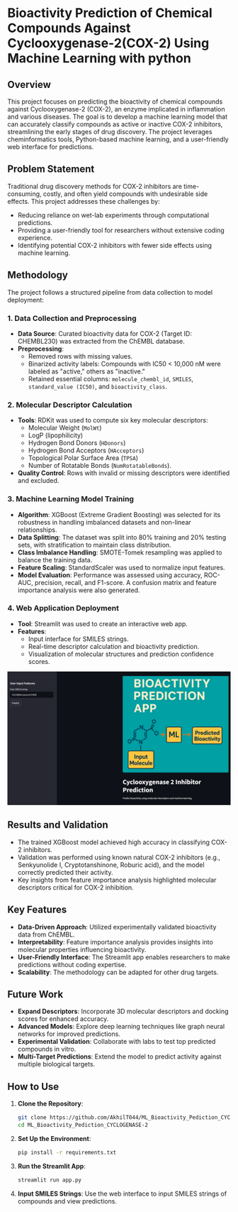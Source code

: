 # Bioactivity Prediction of Chemical Compounds Against Cyclooxygenase-2(COX-2) Using Machine Learning with python

## Overview
This project focuses on predicting the bioactivity of chemical compounds against Cyclooxygenase-2 (COX-2), an enzyme implicated in inflammation and various diseases. The goal is to develop a machine learning model that can accurately classify compounds as active or inactive COX-2 inhibitors, streamlining the early stages of drug discovery. The project leverages cheminformatics tools, Python-based machine learning, and a user-friendly web interface for predictions.



## Problem Statement
Traditional drug discovery methods for COX-2 inhibitors are time-consuming, costly, and often yield compounds with undesirable side effects. This project addresses these challenges by:
- Reducing reliance on wet-lab experiments through computational predictions.
- Providing a user-friendly tool for researchers without extensive coding experience.
- Identifying potential COX-2 inhibitors with fewer side effects using machine learning.



## Methodology
The project follows a structured pipeline from data collection to model deployment:

### 1. Data Collection and Preprocessing
- **Data Source**: Curated bioactivity data for COX-2 (Target ID: CHEMBL230) was extracted from the ChEMBL database.
- **Preprocessing**:
  - Removed rows with missing values.
  - Binarized activity labels: Compounds with IC50 < 10,000 nM were labeled as "active," others as "inactive."
  - Retained essential columns: `molecule_chembl_id`, `SMILES`, `standard_value (IC50)`, and `bioactivity_class`.

### 2. Molecular Descriptor Calculation
- **Tools**: RDKit was used to compute six key molecular descriptors:
  - Molecular Weight (`MolWt`)
  - LogP (lipophilicity)
  - Hydrogen Bond Donors (`HDonors`)
  - Hydrogen Bond Acceptors (`HAcceptors`)
  - Topological Polar Surface Area (`TPSA`)
  - Number of Rotatable Bonds (`NumRotatableBonds`).
- **Quality Control**: Rows with invalid or missing descriptors were identified and excluded.

### 3. Machine Learning Model Training
- **Algorithm**: XGBoost (Extreme Gradient Boosting) was selected for its robustness in handling imbalanced datasets and non-linear relationships.
- **Data Splitting**: The dataset was split into 80% training and 20% testing sets, with stratification to maintain class distribution.
- **Class Imbalance Handling**: SMOTE-Tomek resampling was applied to balance the training data.
- **Feature Scaling**: StandardScaler was used to normalize input features.
- **Model Evaluation**: Performance was assessed using accuracy, ROC-AUC, precision, recall, and F1-score. A confusion matrix and feature importance analysis were also generated.

### 4. Web Application Deployment
- **Tool**: Streamlit was used to create an interactive web app.
- **Features**:
  - Input interface for SMILES strings.
  - Real-time descriptor calculation and bioactivity prediction.
  - Visualization of molecular structures and prediction confidence scores.

![web app-](https://github.com/AkhilT044/ML_Bioactivity_Pediction_CYCLOGENASE-2/blob/main/WebApp.png)


## Results and Validation
- The trained XGBoost model achieved high accuracy in classifying COX-2 inhibitors.
- Validation was performed using known natural COX-2 inhibitors (e.g., Senkyunolide I, Cryptotanshinone, Roburic acid), and the model correctly predicted their activity.
- Key insights from feature importance analysis highlighted molecular descriptors critical for COX-2 inhibition.



## Key Features
- **Data-Driven Approach**: Utilized experimentally validated bioactivity data from ChEMBL.
- **Interpretability**: Feature importance analysis provides insights into molecular properties influencing bioactivity.
- **User-Friendly Interface**: The Streamlit app enables researchers to make predictions without coding expertise.
- **Scalability**: The methodology can be adapted for other drug targets.



## Future Work
- **Expand Descriptors**: Incorporate 3D molecular descriptors and docking scores for enhanced accuracy.
- **Advanced Models**: Explore deep learning techniques like graph neural networks for improved predictions.
- **Experimental Validation**: Collaborate with labs to test top predicted compounds in vitro.
- **Multi-Target Predictions**: Extend the model to predict activity against multiple biological targets.



## How to Use
1. **Clone the Repository**:
   ```bash
   git clone https://github.com/AkhilT044/ML_Bioactivity_Pediction_CYCLOGENASE-2.git
   cd ML_Bioactivity_Pediction_CYCLOGENASE-2
   ```

2. **Set Up the Environment**:
   ```bash
   pip install -r requirements.txt
   ```

3. **Run the Streamlit App**:
   ```bash
   streamlit run app.py
   ```

4. **Input SMILES Strings**: Use the web interface to input SMILES strings of compounds and view predictions.


